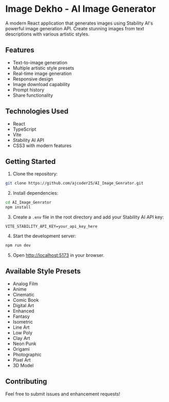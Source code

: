 # Image Dekho - AI Image Generator

A modern React application that generates images using Stability AI's powerful image generation API. Create stunning images from text descriptions with various artistic styles.

## Features

- Text-to-image generation
- Multiple artistic style presets
- Real-time image generation
- Responsive design
- Image download capability
- Prompt history
- Share functionality

## Technologies Used

- React
- TypeScript
- Vite
- Stability AI API
- CSS3 with modern features

## Getting Started

1. Clone the repository:
```bash
git clone https://github.com/ajcoder25/AI_Image_Genrator.git
```

2. Install dependencies:
```bash
cd AI_Image_Genrator
npm install
```

3. Create a `.env` file in the root directory and add your Stability AI API key:
```env
VITE_STABILITY_API_KEY=your_api_key_here
```

4. Start the development server:
```bash
npm run dev
```

5. Open [http://localhost:5173](http://localhost:5173) in your browser.

## Available Style Presets

- Analog Film
- Anime
- Cinematic
- Comic Book
- Digital Art
- Enhanced
- Fantasy
- Isometric
- Line Art
- Low Poly
- Clay Art
- Neon Punk
- Origami
- Photographic
- Pixel Art
- 3D Model

## Contributing

Feel free to submit issues and enhancement requests!
